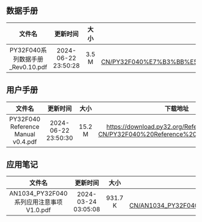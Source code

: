## 数据手册
| 文件名 | 更新时间 | 大小 | 下载地址 |
| :----: | :----: | :----: | :----: |
| PY32F040系列数据手册_Rev0.10.pdf | 2024-06-22 23:50:28 | 3.5 M | <https://download.py32.org/Datasheet/zh-CN/PY32F040%E7%B3%BB%E5%88%97%E6%95%B0%E6%8D%AE%E6%89%8B%E5%86%8C_Rev0.10.pdf> |
## 用户手册
| 文件名 | 更新时间 | 大小 | 下载地址 |
| :----: | :----: | :----: | :----: |
| PY32F040 Reference Manual v0.4.pdf | 2024-06-22 23:50:30 | 15.2 M | <https://download.py32.org/ReferenceManual/zh-CN/PY32F040%20Reference%20Manual%20v0.4.pdf> |
## 应用笔记
| 文件名 | 更新时间 | 大小 | 下载地址 |
| :----: | :----: | :----: | :----: |
| AN1034_PY32F040系列应用注意事项 V1.0.pdf | 2024-03-24 03:05:08 | 931.7 K | <https://download.py32.org/ApplicationNote/zh-CN/AN1034_PY32F040%E7%B3%BB%E5%88%97%E5%BA%94%E7%94%A8%E6%B3%A8%E6%84%8F%E4%BA%8B%E9%A1%B9%20V1.0.pdf> |
